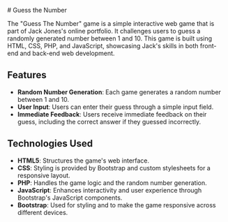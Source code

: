 # Guess the Number

The "Guess The Number" game is a simple interactive web game that is part of Jack Jones's online portfolio. It challenges users to guess a randomly generated number between 1 and 10. This game is built using HTML, CSS, PHP, and JavaScript, showcasing Jack's skills in both front-end and back-end web development.

## Features

- **Random Number Generation**: Each game generates a random number between 1 and 10.
- **User Input**: Users can enter their guess through a simple input field.
- **Immediate Feedback**: Users receive immediate feedback on their guess, including the correct answer if they guessed incorrectly.

## Technologies Used

- **HTML5**: Structures the game's web interface.
- **CSS**: Styling is provided by Bootstrap and custom stylesheets for a responsive layout.
- **PHP**: Handles the game logic and the random number generation.
- **JavaScript**: Enhances interactivity and user experience through Bootstrap's JavaScript components.
- **Bootstrap**: Used for styling and to make the game responsive across different devices.
